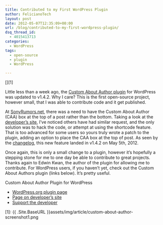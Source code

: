 ```yaml
---
title: Contributed to my First WordPress Plugin
author: FelicianoTech
layout: post
date: 2012-05-07T12:35:09+00:00
url: /blog/contributed-to-my-first-wordpress-plugin/
dsq_thread_id:
  - 4015413713
categories:
  - WordPress
tags:
  - open-source
  - plugin
  - WordPress

---
```

[<img class="aligncenter size-full wp-image-59" title="custom-about-author-screenshot" src="{{ .Site.BaseURL }}assets/img/article/custom-about-author-screenshot1.png?resize=599%2C167&#038;ssl=1" alt="" srcset="https://i0.wp.com/feliciano.tech/wp-content/uploads/2012/04/custom-about-author-screenshot1.png?w=599&ssl=1 599w, https://i0.wp.com/feliciano.tech/wp-content/uploads/2012/04/custom-about-author-screenshot1.png?resize=300%2C84&ssl=1 300w" sizes="(max-width: 599px) 100vw, 599px" data-recalc-dims="1" />][1]

Little less than a week ago, the <a title="Check out the plugin on WordPress.org" href="http://wordpress.org/extend/plugins/custom-about-author/" target="_blank">Custom About Author plugin</a> for WordPress was updated to v1.4.2. Why I care? This is the first open-source project, however small, that I was able to contribute code and it get published.

At <a title="Visit SonyRumors.net" href="http://sonyrumors.net" target="_blank">SonyRumors.net</a>, there was a need to have the Custom About Author (CAA) box at the top of a post rather than the bottom. Taking a look at the <a title="Official Page" href="http://littlehandytips.com/plugins/custom-about-author/" target="_blank">developer&#8217;s site</a>, I&#8217;ve noticed others have had similar request, and the only solution was to hack the code, or attempt at using the shortcode feature. That is too advanced for some users so yours truly wrote a patch to the plugin, adding an option to place the CAA box at the top of post. As seen by the <a title="Changelog" href="http://wordpress.org/extend/plugins/custom-about-author/changelog/" target="_blank">changelog</a>, this new feature landed in v1.4.2 on May 5th, 2012.

Once again, this is only a small change to a plugin, however it&#8217;s hopefully a stepping stone for me to one day be able to contribute to great projects. Thanks again to Edwin Kwan, the author of the plugin for allowing me to contribute. For WordPress users, if you haven&#8217;t yet, check out the Custom About Authors plugin (links below). It&#8217;s pretty useful.

Custom About Author Plugin for WordPress

  * <a href="http://wordpress.org/extend/plugins/custom-about-author/" target="_blank">WordPress.org plugin page</a>
  * <a href="http://littlehandytips.com/plugins/custom-about-author/" target="_blank">Page on developer&#8217;s site</a>
  * <a href="http://littlehandytips.com/support/" target="_blank">Support the developer</a>

 [1]: {{ .Site.BaseURL }}assets/img/article/custom-about-author-screenshot1.png
